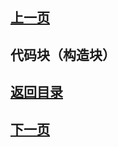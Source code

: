 ## [上一页](course47)

##  代码块（构造块）




## [返回目录](https://wuchengcheng110120.github.io/learnJava)
## [下一页](course49)

